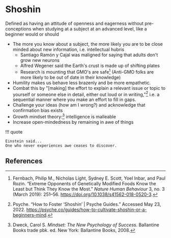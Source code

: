 # Shoshin

Defined as having an attitude of openness and eagerness without pre-conceptions when
studying at a subject at an advanced level, like a beginner would or should

- The more you know about a subject, the more likely you are to be close minded about
  new information, i.e. intellectual hubris
  - Santiago Ramón y Cajal was maligned for saying that adults don't grow new neurons
  - Alfred Wegener said the Earth's crust is made up of shifting plates
  - Research is mounting that GMO's are safe[^1] (Anti-GMO folks are more likely
    to be out of date in their knowledge)
- Humility makes us behave less brazenly and be more empathetic.
- Combat this by "\[making\] the effort to explain a relevant issue or topic to yourself
    or someone else in detail, either out loud or in writing,"[^2] i.e. a sequential
    manner where you make an effort to fill in gaps.
- Challenge your ideas (how am I wrong?) and acknowledge that confirmation bias exists
- Growth mindset theory:[^3] intelligence is malleable
- Increase open-mindedness by remaining in awe of things

!!! quote

    Einstein said...
    One who never experiences awe ceases to discover.

## References

[^1]:Fernbach, Philip M., Nicholas Light, Sydney E. Scott, Yoel Inbar, and Paul Rozin.
“Extreme Opponents of Genetically Modified Foods Know the Least but Think They Know the Most.”
_Nature Human Behaviour_ 3, no. 3 (March 2019): 251–56.
<https://doi.org/10.1038/s41562-018-0520-3>.
[^2]: Psyche. “How to Foster ‘Shoshin’ | Psyche Guides.”
Accessed May 23, 2022.
<https://psyche.co/guides/how-to-cultivate-shoshin-or-a-beginners-mind>.
[^3]: Dweck, Carol S. _Mindset: The New Psychology of Success_.
Ballantine Books trade pbk. ed. New York: Ballantine Books, 2008.

